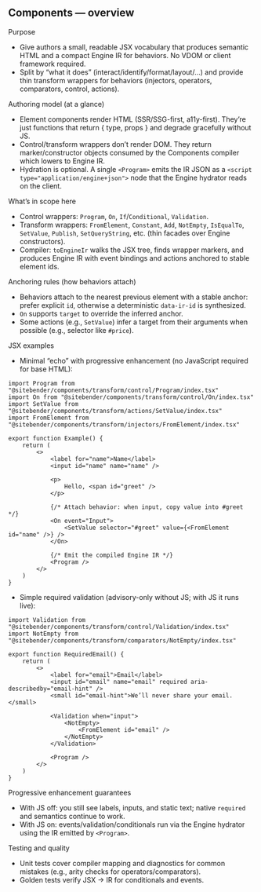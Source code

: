 ## Components — overview

Purpose
- Give authors a small, readable JSX vocabulary that produces semantic HTML and a compact Engine IR for behaviors. No VDOM or client framework required.
- Split by “what it does” (interact/identify/format/layout/…) and provide thin transform wrappers for behaviors (injectors, operators, comparators, control, actions).

Authoring model (at a glance)
- Element components render HTML (SSR/SSG-first, a11y-first). They’re just functions that return { type, props } and degrade gracefully without JS.
- Control/transform wrappers don’t render DOM. They return marker/constructor objects consumed by the Components compiler which lowers to Engine IR.
- Hydration is optional. A single `<Program>` emits the IR JSON as a `<script type="application/engine+json">` node that the Engine hydrator reads on the client.

What’s in scope here
- Control wrappers: `Program`, `On`, `If`/`Conditional`, `Validation`.
- Transform wrappers: `FromElement`, `Constant`, `Add`, `NotEmpty`, `IsEqualTo`, `SetValue`, `Publish`, `SetQueryString`, etc. (thin facades over Engine constructors).
- Compiler: `toEngineIr` walks the JSX tree, finds wrapper markers, and produces Engine IR with event bindings and actions anchored to stable element ids.

Anchoring rules (how behaviors attach)
- Behaviors attach to the nearest previous element with a stable anchor: prefer explicit `id`, otherwise a deterministic `data-ir-id` is synthesized.
- `On` supports `target` to override the inferred anchor.
- Some actions (e.g., `SetValue`) infer a target from their arguments when possible (e.g., selector like `#price`).

JSX examples

- Minimal “echo” with progressive enhancement (no JavaScript required for base HTML):

```tsx
import Program from "@sitebender/components/transform/control/Program/index.tsx"
import On from "@sitebender/components/transform/control/On/index.tsx"
import SetValue from "@sitebender/components/transform/actions/SetValue/index.tsx"
import FromElement from "@sitebender/components/transform/injectors/FromElement/index.tsx"

export function Example() {
	return (
		<>
			<label for="name">Name</label>
			<input id="name" name="name" />

			<p>
				Hello, <span id="greet" />
			</p>

			{/* Attach behavior: when input, copy value into #greet */}
			<On event="Input">
				<SetValue selector="#greet" value={<FromElement id="name" />} />
			</On>

			{/* Emit the compiled Engine IR */}
			<Program />
		</>
	)
}
```

- Simple required validation (advisory-only without JS; with JS it runs live):

```tsx
import Validation from "@sitebender/components/transform/control/Validation/index.tsx"
import NotEmpty from "@sitebender/components/transform/comparators/NotEmpty/index.tsx"

export function RequiredEmail() {
	return (
		<>
			<label for="email">Email</label>
			<input id="email" name="email" required aria-describedby="email-hint" />
			<small id="email-hint">We’ll never share your email.</small>

			<Validation when="input">
				<NotEmpty>
					<FromElement id="email" />
				</NotEmpty>
			</Validation>

			<Program />
		</>
	)
}
```

Progressive enhancement guarantees
- With JS off: you still see labels, inputs, and static text; native `required` and semantics continue to work.
- With JS on: events/validation/conditionals run via the Engine hydrator using the IR emitted by `<Program>`.

Testing and quality
- Unit tests cover compiler mapping and diagnostics for common mistakes (e.g., arity checks for operators/comparators).
- Golden tests verify JSX → IR for conditionals and events.


